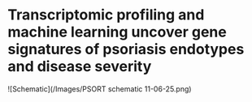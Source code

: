 # Transcriptomic profiling and machine learning uncover gene signatures of psoriasis endotypes and disease severity 

![Schematic](/Images/PSORT schematic 11-06-25.png)
